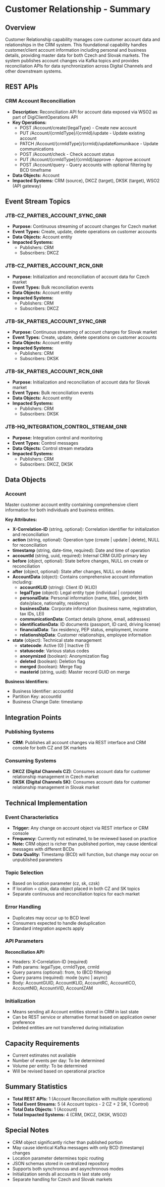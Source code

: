# Customer Relationship - Summary

## Overview
Customer Relationship capability manages core customer account data and relationships in the CRM system. This foundational capability handles customer/client account information including personal and business details, providing master data for both Czech and Slovak markets. The system publishes account changes via Kafka topics and provides reconciliation APIs for data synchronization across Digital Channels and other downstream systems.

## REST APIs

### CRM Account Reconciliation
- **Description:** Reconciliation API for account data exposed via WSO2 as part of DigiClientOperations API
- **Key Operations:**
  - POST /Account/create/{legalType} - Create new account
  - PUT /Account/{crmIdType}/{crmId}/update - Update existing account
  - PATCH /Account/{crmIdType}/{crmId}/updateKomunikace - Update communications
  - POST /Account/check - Check account status
  - PUT /Account/{crmIdType}/{crmId}/approve - Approve account
  - POST /Account/query - Query accounts with optional filtering by BCD timeframe
- **Data Objects:** Account
- **Impacted Systems:** CRM (source), DKCZ (target), DKSK (target), WSO2 (API gateway)

## Event Stream Topics

### JTB-CZ_PARTIES_ACCOUNT_SYNC_GNR
- **Purpose:** Continuous streaming of account changes for Czech market
- **Event Types:** Create, update, delete operations on customer accounts
- **Data Objects:** Account entity
- **Impacted Systems:**
  - Publishers: CRM
  - Subscribers: DKCZ

### JTB-CZ_PARTIES_ACCOUNT_RCN_GNR
- **Purpose:** Initialization and reconciliation of account data for Czech market
- **Event Types:** Bulk reconciliation events
- **Data Objects:** Account entity
- **Impacted Systems:**
  - Publishers: CRM
  - Subscribers: DKCZ

### JTB-SK_PARTIES_ACCOUNT_SYNC_GNR
- **Purpose:** Continuous streaming of account changes for Slovak market
- **Event Types:** Create, update, delete operations on customer accounts
- **Data Objects:** Account entity
- **Impacted Systems:**
  - Publishers: CRM
  - Subscribers: DKSK

### JTB-SK_PARTIES_ACCOUNT_RCN_GNR
- **Purpose:** Initialization and reconciliation of account data for Slovak market
- **Event Types:** Bulk reconciliation events
- **Data Objects:** Account entity
- **Impacted Systems:**
  - Publishers: CRM
  - Subscribers: DKSK

### JTB-HQ_INTEGRATION_CONTROL_STREAM_GNR
- **Purpose:** Integration control and monitoring
- **Event Types:** Control messages
- **Data Objects:** Control stream metadata
- **Impacted Systems:**
  - Publishers: CRM
  - Subscribers: DKCZ, DKSK

## Data Objects

### Account
Master customer account entity containing comprehensive client information for both individuals and business entities.

**Key Attributes:**
- **X-Correlation-ID** (string, optional): Correlation identifier for initialization and reconciliation
- **action** (string, optional): Operation type (create | update | delete), NULL for reconciliation
- **timestamp** (string, date-time, required): Date and time of operation
- **accountId** (string, uuid, required): Internal CRM GUID primary key
- **before** (object, optional): State before changes, NULL on create or reconciliation
- **after** (object, optional): State after changes, NULL on delete
- **AccountData** (object): Contains comprehensive account information including:
  - **accountKLID** (string): Client ID (KLID)
  - **legalType** (object): Legal entity type (individual | corporate)
  - **personalData**: Personal information (name, titles, gender, birth date/place, nationality, residency)
  - **businessData**: Corporate information (business name, registration, tax IDs, LEI)
  - **communicationData**: Contact details (phone, email, addresses)
  - **identificationData**: ID documents (passport, ID card, driving license)
  - **financialData**: Tax residency, PEP status, employment, income
  - **relationshipData**: Customer relationships, employee information
- **state** (object): Technical state management
  - **statecode**: Active (0) | Inactive (1)
  - **statuscode**: Various status codes
  - **anonymized** (boolean): Anonymization flag
  - **deleted** (boolean): Deletion flag
  - **merged** (boolean): Merge flag
  - **masterid** (string, uuid): Master record GUID on merge

**Business Identifiers:**
- Business Identifier: accountId
- Partition Key: accountId
- Business Change Date: timestamp

## Integration Points

### Publishing Systems
- **CRM**: Publishes all account changes via REST interface and CRM console for both CZ and SK markets

### Consuming Systems
- **DKCZ (Digital Channels CZ)**: Consumes account data for customer relationship management in Czech market
- **DKSK (Digital Channels SK)**: Consumes account data for customer relationship management in Slovak market

## Technical Implementation

### Event Characteristics
- **Trigger:** Any change on account object via REST interface or CRM console
- **Frequency:** Currently not estimated, to be reviewed based on practice
- **Note:** CRM object is richer than published portion, may cause identical messages with different BCDs
- **Data Quality:** Timestamp (BCD) will function, but change may occur on unpublished parameters

### Topic Selection
- Based on location parameter (cz, sk, czsk)
- If location = czsk, data object placed in both CZ and SK topics
- Separate continuous and reconciliation topics for each market

### Error Handling
- Duplicates may occur up to BCD level
- Consumers expected to handle deduplication
- Standard integration aspects apply

### API Parameters

**Reconciliation API:**
- Headers: X-Correlation-ID (required)
- Path params: legalType, crmIdType, crmId
- Query params (optional): from, to (BCD filtering)
- Query params (required): mode (sync | async)
- Body: AccountGUID, AccountKLID, AccountRC, AccountICO, AccountNID, AccountVID, AccountZAM

### Initialization
- Means sending all Account entities stored in CRM in last state
- Can be REST service or alternative format based on application owner preference
- Deleted entities are not transferred during initialization

## Capacity Requirements
- Current estimates not available
- Number of events per day: To be determined
- Volume per entity: To be determined
- Will be revised based on operational practice

## Summary Statistics
- **Total REST APIs:** 1 (Account Reconciliation with multiple operations)
- **Total Event Streams:** 5 (4 Account topics - 2 CZ + 2 SK, 1 Control)
- **Total Data Objects:** 1 (Account)
- **Total Impacted Systems:** 4 (CRM, DKCZ, DKSK, WSO2)

## Special Notes
- CRM object significantly richer than published portion
- May cause identical Kafka messages with only BCD (timestamp) changes
- Location parameter determines topic routing
- JSON schemas stored in centralized repository
- Supports both synchronous and asynchronous modes
- Initialization sends all accounts in last state only
- Separate handling for Czech and Slovak markets
